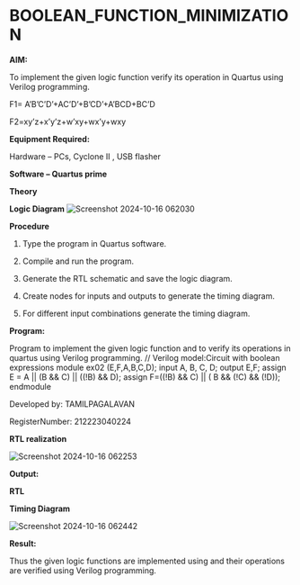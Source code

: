 # BOOLEAN_FUNCTION_MINIMIZATION

**AIM:**

To implement the given logic function verify its operation in Quartus using Verilog programming.

F1= A’B’C’D’+AC’D’+B’CD’+A’BCD+BC’D 

F2=xy’z+x’y’z+w’xy+wx’y+wxy

**Equipment Required:**

Hardware – PCs, Cyclone II , USB flasher

**Software – Quartus prime**

**Theory**

**Logic Diagram**
![Screenshot 2024-10-16 062030](https://github.com/user-attachments/assets/e9dcc15b-74e6-4600-8190-9d907dc42424)

**Procedure**

1.	Type the program in Quartus software.

2.	Compile and run the program.

3.	Generate the RTL schematic and save the logic diagram.

4.	Create nodes for inputs and outputs to generate the timing diagram.

5.	For different input combinations generate the timing diagram.


**Program:**

Program to implement the given logic function and to verify its operations in quartus using Verilog programming. // Verilog model:Circuit with boolean expressions module ex02 (E,F,A,B,C,D); input A, B, C, D; output E,F; assign E = A || (B && C) || ((!B) && D);
assign F=((!B) && C) || ( B && (!C) && (!D)); endmodule

Developed by: TAMILPAGALAVAN

RegisterNumber: 212223040224

**RTL realization**

![Screenshot 2024-10-16 062253](https://github.com/user-attachments/assets/a9c535f6-8795-46a2-8abe-5a329b034de2)

**Output:**

**RTL**

**Timing Diagram**

![Screenshot 2024-10-16 062442](https://github.com/user-attachments/assets/ddc7c5e4-2da6-42d3-8191-eda14ae32a42)

**Result:**

Thus the given logic functions are implemented using and their operations are verified using Verilog programming.

